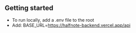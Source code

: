 ## Getting started
- To run locally, add a .env file to the root
- Add: BASE_URL=https://halfnote-backend.vercel.app/api
